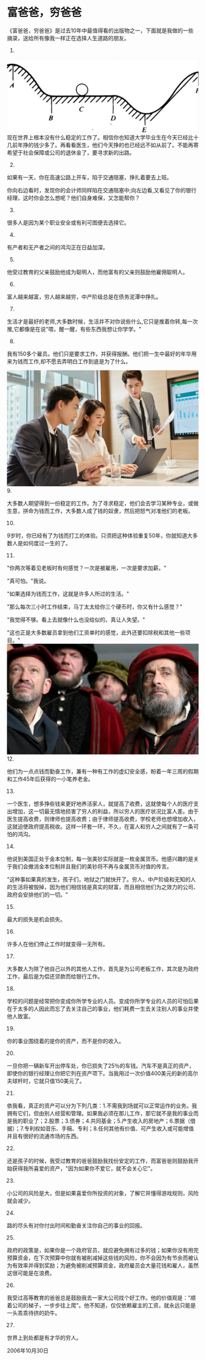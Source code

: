 # 富爸爸，穷爸爸

《富爸爸，穷爸爸》是过去10年中最值得看的出版物之一，下面就是我做的一些摘录，送给所有像我一样正在选择人生道路的朋友。

1.
![](images/2022-11-18-06-51-37.png)
现在世界上根本没有什么稳定的工作了。相信你也知道大学毕业生在今天已经比十几前年挣的钱少多了。再看看医生，他们今天挣的也已经远不如从前了。不能再寄希望于社会保障或公司的退休金了，要寻求新的出路。

2.

如果有一天，你在高速公路上开车，陷于交通阻塞，挣扎着要去上班。

你向右边看时，发现你的会计师同样陷在交通阻塞中;向左边看,又看见了你的银行经理，这时你会怎么想呢？他们自身难保，又怎能帮你？

3.

很多人是因为某个职业安全或有利可图便去选择它。

4.

有产者和无产者之间的鸿沟正在日益加深。

5.

他受过教育的父亲鼓励他成为聪明人，而他富有的父亲则鼓励他雇佣聪明人。

6.

富人越来越富，穷人越来越穷，中产阶级总是在债务泥潭中挣扎。

7.

生活才是最好的老师,大多数时候，生活并不对你说些什么,它只是推着你转,每一次推,它都像是在说"喂，醒一醒，有些东西我想让你学学。"

8.

我有150多个雇员。他们只是要求工作，并获得报酬。他们把一生中最好的年华用来为钱而工作,却不愿去弄明白工作到底是为了什么。

![](images/2022-11-18-06-55-41.png)
9.

大多数人期望得到一份稳定的工作。为了寻求稳定，他们会去学习某种专业，或做生意，拼命为钱而工作，大多数人成了钱的奴隶，然后把怒气对准他们的老板。

10.

9岁时，你已经有了为钱而打工的体验。只须把这种体验重复50年，你就知道大多数人是如何度过一生的了。

11.

"你两次等着见老板时有何感觉？一次是被雇用，一次是要求加薪。"

"真可怕。"我说。

"如果选择为钱而工作，这就是许多人所过的生活。"

"那么每次三小时工作结束，马丁太太给你三个硬币时，你又有什么感觉？"

"我觉得不够。看上去就像什么也没给似的，真让人失望。"

"这也正是大多数雇员拿到他们工资单时的感觉，此外还要扣除税和其他一些项目。"
![](images/2022-11-18-07-03-28.png)
12.

他们为一点点钱而勤奋工作，兼有一种有工作的虚幻安全感，盼着一年三周的假期和工作45年后获得的一小笔养老金。

13.

一个医生，想多挣些钱来更好地养活家人，就提高了收费，这就使每个人的医疗支出增加，这一切最无情地损害了穷人的利益，所以穷人的医疗状况比富人差。由于医生提高收费，则律师也提高收费；由于律师提高收费，学校老师也想增加收入，这就迫使政府提高税收。这样一环套一环，不久，在富人和穷人之间就有了一条可怕的鸿沟。

14.
他说到美国正处于金本位制，每一张美钞实际就是一枚金属货币。他感兴趣的是关于我们会撤消金本位制并且我们的美钞将不再与金属货币对值的传言。

"这种事如果真的发生，孩子们，地狱之门就快开了。穷人、中产阶级和无知的人的生活将被毁掉，因为他们相信钱是真实的财富，而且相信他们为之效力的公司、政府会安排他们的一切。"

15.

最大的损失是机会损失。

16.

许多人在他们停止工作时就变得一无所有。

17.

大多数人为除了他自己以外的其他人工作，首先是为公司老板工作，其次是为政府工作，最后是为偿还贷款而给银行工作。

18.

学校的问题是经常把你变成你所学专业的人员。变成你所学专业的人员的可怕后果在于太多的人因此而忘了去关注自己的事业，他们耗费一生去关注别人的事业并使他人致富。

19.

你的事业围绕着的是你的资产，而不是你的收入。

20.

一旦你把一辆新车开出停车处，你已损失了25％的车钱。汽车不是真正的资产，即使你的银行经理让你把它列在资产项下。当我用过一次价值400美元的新的高尔夫球杆时，它就只值150美元了。

21.

依我看，真正的资产可以分为下列几类：1.不需我到场就可以正常运作的业务。我拥有它们，但由别人经营和管理。如果我必须在那儿工作，那它就不是我的事业而是我的职业了；2.股票；3.债券；4.共同基金；5.产生收入的房地产；6.票据（借据）；7.专利权如音乐、手稿、专利；8.任何其他有价值、可产生收入或可能增值并且有很好的流通市场的东西。

22.

还是孩子的时候，我受过教育的爸爸鼓励我找份安定的工作，而富爸爸则鼓励我开始获得我所喜爱的资产，"因为如果你不爱它，就不会关心它"。

23.

小公司的风险是大，但是如果喜爱你所投资的对象，了解它并懂得游戏规则，风险就会减少。

24.

路的尽头有对你付出时间和勤奋关注你自己的事业的回报。

25.

政府的政策是，如果你是一个政府官员，就应避免拥有过多的钱；如果你没有用完预算资金，在下次预算中你就有被削减掉这些钱的风险，你不会因为有节余而被认为有效率并得到奖励；为避免被削减预算资金，政府雇员会大量花钱和雇人，虽然这很可能是在浪费。

26.

我受过高等教育的爸爸总是鼓励我去一家大公司找个好工作。他的价值观是："顺着公司的梯子，一步步往上爬"。他不知道，仅仅依赖雇主的工资，就永远只能是一头乖乖待挤的奶牛。

27.

世界上到处都是有才华的穷人。

2006年10月30日
